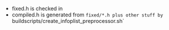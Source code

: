 - fixed.h is checked in
- compiled.h is generated from `fixed/*.h plus other stuff by `buildscripts/create_infoplist_preprocessor.sh`
